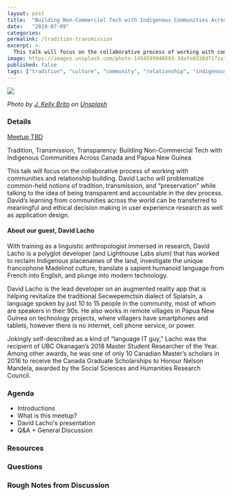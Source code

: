 ```yaml
---
layout: post
title:  "Building Non-Commercial Tech with Indigenous Communities Across Canada"
date:   "2019-07-09"
categories: 
permalink: /tradition-transmission
excerpt: >-
  This talk will focus on the collaborative process of working with communities and relationship building.
image: https://images.unsplash.com/photo-1494599948593-3dafe8338d71?ixlib=rb-1.2.1&ixid=eyJhcHBfaWQiOjEyMDd9&auto=format&fit=crop&w=1500&q=80
published: false
tags: ["tradition", "culture", "community", "relationship", "indigenous", "language revitalization"]
---
```


![](https://images.unsplash.com/photo-1494599948593-3dafe8338d71?ixlib=rb-1.2.1&ixid=eyJhcHBfaWQiOjEyMDd9&auto=format&fit=crop&w=1500&q=80)

<em>Photo by [J. Kelly Brito](https://unsplash.com/@kellybrito?utm_source=unsplash&utm_medium=referral&utm_content=creditCopyText) on [Unsplash](https://unsplash.com/search/photos/education?utm_source=unsplash&utm_medium=referral&utm_content=creditCopyText)</em>

### Details

[Meetup TBD](#)

Tradition, Transmission, Transparency: Building Non-Commercial Tech with Indigenous Communities Across Canada and Papua New Guinea


This talk will focus on the collaborative process of working with communities and relationship building. David Lacho will problematize common-held notions of tradition, transmission, and “preservation” while talking to the idea of being transparent and accountable in the dev process. David’s learning from communities across the world can be transferred to meaningful and ethical decision making in user experience research as well as application design.


#### About our guest, David Lacho

With training as a linguistic anthropologist immersed in research, David Lacho is a polyglot developer (and Lighthouse Labs alum) that has worked to reclaim Indigenous placenames of the land, investigate the unique francophone Madelinot culture, translate a sapient humanoid language from French into English, and plunge into modern technology.

David Lacho is the lead developer on an augmented reality app that is helping revitalize the traditional Secwepemctsín dialect of Splatsin, a language spoken by just 10 to 15 people in the community, most of whom are speakers in their 90s. He also works in remote villages in Papua New Guinea on technology projects, where villagers have smartphones and tablets, however there is no internet, cell phone service, or power.

Jokingly self-described as a kind of “language IT guy,” Lacho was the recipient of UBC Okanagan’s 2018 Master Student Researcher of the Year. Among other awards, he was one of only 10 Canadian Master’s scholars in 2016 to receive the Canada Graduate Scholarships to Honour Nelson Mandela, awarded by the Social Sciences and Humanities Research Council.

### Agenda

- Introductions
- What is this meetup?
- David Lacho's presentation
- Q&A + General Discussion

### Resources

### Questions

### Rough Notes from Discussion
